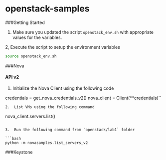 openstack-samples
=================

###Getting Started

1.  Make sure you updated the script `openstack_env.sh` with appropriate values for the variables.

2,  Execute the script to setup the environment variables

```bash
source openstack_env.sh
```

###Nova

#### API v2

1.  Initialize the Nova Client using the following code

credentials = get_nova_credentials_v2()
nova_client = Client(**credentials)``
```
2.  List VMs using the following command

```
nova_client.servers.list()
```

3.  Run the following command from `openstack/lab1` folder

```bash
python -m novasamples.list_servers_v2
```

###Keystone